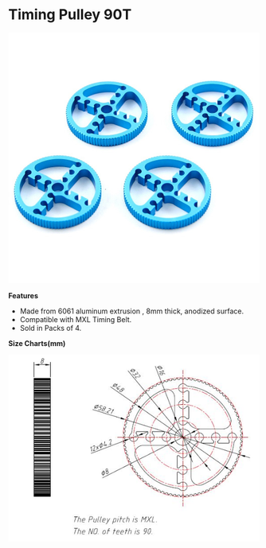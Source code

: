 # Timing Pulley 90T

![](../../../../.gitbook/assets/0%20%2857%29.jpeg)

**Features**

* Made from 6061 aluminum extrusion , 8mm thick, anodized surface.
* Compatible with MXL Timing Belt.
* Sold in Packs of 4.

**Size Charts\(mm\)**

![](../../../../.gitbook/assets/1%20%2822%29.jpeg)

